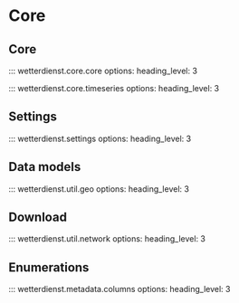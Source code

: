 # Core

## Core

::: wetterdienst.core.core
    options:
      heading_level: 3

::: wetterdienst.core.timeseries
    options:
      heading_level: 3

## Settings

::: wetterdienst.settings
    options:
      heading_level: 3

## Data models

::: wetterdienst.util.geo
    options:
      heading_level: 3

## Download

::: wetterdienst.util.network
    options:
      heading_level: 3

## Enumerations

::: wetterdienst.metadata.columns
    options:
      heading_level: 3